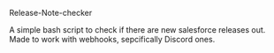 Release-Note-checker

A simple bash script to check if there are new salesforce releases out.
Made to work with webhooks, sepcifically Discord ones.
